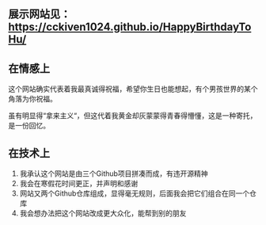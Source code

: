 ## 展示网站见：https://cckiven1024.github.io/HappyBirthdayToHu/

## 在情感上

  这个网站确实代表着我最真诚得祝福，希望你生日也能想起，有个男孩世界的某个角落为你祝福。
  
  虽有明显得“拿来主义“，但这代着我黄金却灰蒙蒙得青春得懵懂，这是一种寄托，是一份回忆。
  
## 在技术上

1. 我承认这个网站是由三个Github项目拼凑而成，有违开源精神
2. 我会在寒假花时间更正，并声明和感谢
3. 网站又两个Github仓库组成，显得毫无规则，后面我会把它们组合在同一个仓库
4. 我会想办法把这个网站改成更大众化，能帮到别的朋友

